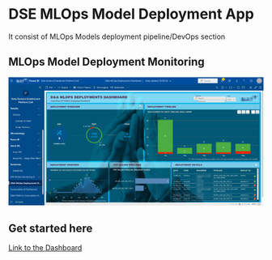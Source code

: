 # DSE MLOps Model Deployment App

It consist of MLOps Models deployment pipeline/DevOps section


## MLOps Model Deployment Monitoring
![CoE.png](https://github.com/PrezSeah/galleryres/blob/main/dse-app/mlops-monitor/images/Platform-CoE-4-MLOps_Deployment.png)

## Get started here
[Link to the Dashboard](https://app.powerbi.com/groups/9437d536-0005-4224-98cd-54b45dab0a47/reports/6b7356da-ea54-4b9f-852e-7ac11223bd7d/ReportSectiond3a3e17a3394803167dd&source=portal&screenColor=rgba%280%2C+79%2C+159%2C+1%29&skipAppMetadata=true)
